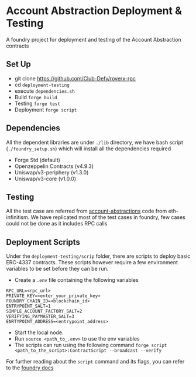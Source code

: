 # Account Abstraction Deployment & Testing

A foundry project for deployment and testing of the Account Abstraction contracts

## Set Up
- git clone https://github.com/Club-Defy/roverx-rpc
- cd `deployment-testing`
- execute `dependencies.sh`
- Build `forge build`
- Testing `forge test`
- Deployment `forge script`

## Dependencies
All the dependent libraries are under `./lib` directory, we have bash script (`./foundry_setup.sh`) which will install all the dependencies required
- Forge Std (default)
- Openzeppelin Contracts (v4.9.3)
- Uniswap/v3-periphery (v1.3.0)
- Uniswap/v3-core (v1.0.0)

## Testing
All the test case are referred from [account-abstractions](https://github.com/eth-infinitism/account-abstraction) code from eth-infinitism. We have replicated most of the test cases in foundry, few cases could not be done as it includes RPC calls

## Deployment Scripts
Under the `deployment-testing/scrip` folder, there are scripts to deploy basic ERC-4337 contracts. 
These scripts however require a few environment variables to be set before they can be run.
- Create a `.env` file containing the following variables
```
RPC_URL=<rpc_url>
PRIVATE_KEY=<enter_your_private_key>
FOUNDRY_CHAIN_ID=<blockchain_id>
ENTRYPOINT_SALT=1
SIMPLE_ACCOUNT_FACTORY_SALT=2
VERIFYING_PAYMASTER_SALT=3
ENRTYPOINT_ADDRESS=<entrypoint_address>
```
- Start the local node. 
- Run `source <path_to_.env>` to use the env variables
- The scripts can run using the following command
`forge script <path_to_the_script>:ContractScript --broadcast --verify`

For further reading about the `script` command and its flags, you can refer to the [foundry docs](https://book.getfoundry.sh/reference/forge/forge-script)